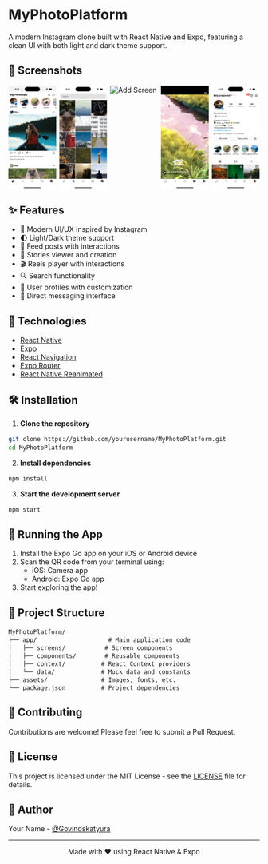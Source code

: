 # MyPhotoPlatform

A modern Instagram clone built with React Native and Expo, featuring a clean UI with both light and dark theme support.

## 📱 Screenshots

<div style="display: flex; justify-content: space-between; margin-bottom: 20px;">
    <img src="./screenshots/home_screen.png" alt="Home Screen" width="19%" />
    <img src="./screenshots/search_screen.png" alt="Search Screen" width="19%" />
    <img src="./screenshots/add_screen.png" alt="Add Screen" width="19%" />
    <img src="./screenshots/reel_screen.png" alt="Reel Screen" width="19%" />
    <img src="./screenshots/profile_screen.png" alt="Profile Screen" width="19%" />
</div>

## ✨ Features

- 📱 Modern UI/UX inspired by Instagram
- 🌓 Light/Dark theme support
- 📝 Feed posts with interactions
- 📸 Stories viewer and creation
- 🎬 Reels player with interactions
- 🔍 Search functionality
- 👤 User profiles with customization
- 💬 Direct messaging interface

## 🚀 Technologies

- [React Native](https://reactnative.dev/)
- [Expo](https://expo.dev/)
- [React Navigation](https://reactnavigation.org/)
- [Expo Router](https://docs.expo.dev/router/introduction/)
- [React Native Reanimated](https://docs.swmansion.com/react-native-reanimated/)

## 🛠️ Installation

1. **Clone the repository**

```bash
git clone https://github.com/yourusername/MyPhotoPlatform.git
cd MyPhotoPlatform
```

2. **Install dependencies**

```bash
npm install
```

3. **Start the development server**

```bash
npm start
```

## 📱 Running the App

1. Install the Expo Go app on your iOS or Android device
2. Scan the QR code from your terminal using:
   - iOS: Camera app
   - Android: Expo Go app
3. Start exploring the app!

## 🧩 Project Structure

```
MyPhotoPlatform/
├── app/                    # Main application code
│   ├── screens/           # Screen components
│   ├── components/        # Reusable components
│   ├── context/          # React Context providers
│   └── data/             # Mock data and constants
├── assets/               # Images, fonts, etc.
└── package.json          # Project dependencies
```

## 🤝 Contributing

Contributions are welcome! Please feel free to submit a Pull Request.

## 📄 License

This project is licensed under the MIT License - see the [LICENSE](LICENSE) file for details.

## 👥 Author

Your Name - [@Govindskatyura](https://github.com/Govindskatyura)

---

<p align="center">Made with ❤️ using React Native & Expo</p>
